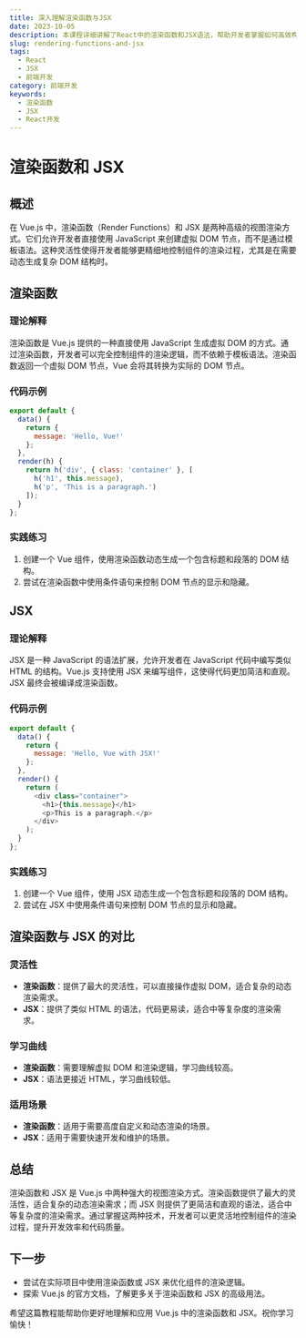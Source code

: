```yaml
---
title: 深入理解渲染函数与JSX
date: 2023-10-05
description: 本课程详细讲解了React中的渲染函数和JSX语法，帮助开发者掌握如何高效构建用户界面。
slug: rendering-functions-and-jsx
tags:
  - React
  - JSX
  - 前端开发
category: 前端开发
keywords:
  - 渲染函数
  - JSX
  - React开发
---
```


# 渲染函数和 JSX

## 概述

在 Vue.js 中，渲染函数（Render Functions）和 JSX 是两种高级的视图渲染方式。它们允许开发者直接使用 JavaScript 来创建虚拟 DOM 节点，而不是通过模板语法。这种灵活性使得开发者能够更精细地控制组件的渲染过程，尤其是在需要动态生成复杂 DOM 结构时。

## 渲染函数

### 理论解释

渲染函数是 Vue.js 提供的一种直接使用 JavaScript 生成虚拟 DOM 的方式。通过渲染函数，开发者可以完全控制组件的渲染逻辑，而不依赖于模板语法。渲染函数返回一个虚拟 DOM 节点，Vue 会将其转换为实际的 DOM 节点。

### 代码示例

```javascript
export default {
  data() {
    return {
      message: 'Hello, Vue!'
    };
  },
  render(h) {
    return h('div', { class: 'container' }, [
      h('h1', this.message),
      h('p', 'This is a paragraph.')
    ]);
  }
};
```

### 实践练习

1. 创建一个 Vue 组件，使用渲染函数动态生成一个包含标题和段落的 DOM 结构。
2. 尝试在渲染函数中使用条件语句来控制 DOM 节点的显示和隐藏。

## JSX

### 理论解释

JSX 是一种 JavaScript 的语法扩展，允许开发者在 JavaScript 代码中编写类似 HTML 的结构。Vue.js 支持使用 JSX 来编写组件，这使得代码更加简洁和直观。JSX 最终会被编译成渲染函数。

### 代码示例

```javascript
export default {
  data() {
    return {
      message: 'Hello, Vue with JSX!'
    };
  },
  render() {
    return (
      <div class="container">
        <h1>{this.message}</h1>
        <p>This is a paragraph.</p>
      </div>
    );
  }
};
```

### 实践练习

1. 创建一个 Vue 组件，使用 JSX 动态生成一个包含标题和段落的 DOM 结构。
2. 尝试在 JSX 中使用条件语句来控制 DOM 节点的显示和隐藏。

## 渲染函数与 JSX 的对比

### 灵活性

- **渲染函数**：提供了最大的灵活性，可以直接操作虚拟 DOM，适合复杂的动态渲染需求。
- **JSX**：提供了类似 HTML 的语法，代码更易读，适合中等复杂度的渲染需求。

### 学习曲线

- **渲染函数**：需要理解虚拟 DOM 和渲染逻辑，学习曲线较高。
- **JSX**：语法更接近 HTML，学习曲线较低。

### 适用场景

- **渲染函数**：适用于需要高度自定义和动态渲染的场景。
- **JSX**：适用于需要快速开发和维护的场景。

## 总结

渲染函数和 JSX 是 Vue.js 中两种强大的视图渲染方式。渲染函数提供了最大的灵活性，适合复杂的动态渲染需求；而 JSX 则提供了更简洁和直观的语法，适合中等复杂度的渲染需求。通过掌握这两种技术，开发者可以更灵活地控制组件的渲染过程，提升开发效率和代码质量。

## 下一步

- 尝试在实际项目中使用渲染函数或 JSX 来优化组件的渲染逻辑。
- 探索 Vue.js 的官方文档，了解更多关于渲染函数和 JSX 的高级用法。

希望这篇教程能帮助你更好地理解和应用 Vue.js 中的渲染函数和 JSX。祝你学习愉快！